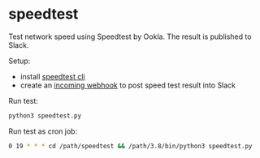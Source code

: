 # speedtest
Test network speed using Speedtest by Ookla. The result is published to Slack.

Setup:
- install [speedtest cli](https://www.speedtest.net/apps/cli)
- create an [incoming webhook](https://api.slack.com/messaging/webhooks) to post speed test result into Slack

Run test:
```bash
python3 speedtest.py
```

Run test as cron job:
```bash
0 19 * * * cd /path/speedtest && /path/3.8/bin/python3 speedtest.py
```
